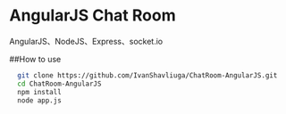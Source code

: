 AngularJS Chat Room
=====================
AngularJS、NodeJS、Express、socket.io

##How to use
``` bash
  git clone https://github.com/IvanShavliuga/ChatRoom-AngularJS.git
  cd ChatRoom-AngularJS
  npm install
  node app.js
```
